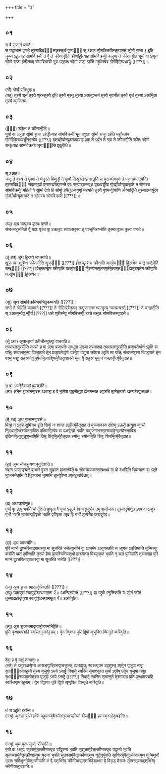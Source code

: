 +++
title = "३"

+++
## ०१
स वै रा᳘जानं पणते॥  
स यद्रा᳘जानं प᳘णते त᳘स्मादिद᳘ᳫँ᳘सकृत्स᳘र्व्वं प᳘ण्यᳫँ᳭ स᳘ ऽआह सो᳘मविक्रयिन्क्र᳘य्यस्ते सो᳘मो रा᳘जा ३ इ᳘ति क्र᳘य्य ऽइ᳘त्याह सोमविक्रयी तं वै᳘ ते क्रीणानी᳘ति क्रीणीही᳘त्याह सोमविक्रयी᳘ कल᳘या ते क्रीणानी᳘ति भू᳘यो वा ऽअ᳘तः सो᳘मो रा᳘जा र्हती᳘त्याह सोमविक्रयी भू᳘य ऽएवा᳘तः सो᳘मो राजा᳘ ऽर्हति महाँ᳘स्त्वेव गो᳘र्महिमे᳘त्यध्वर्युः [[???]]॥  
## ०२
(र्गो) गोर्व्वै᳘ प्रतिधुक्॥  
(क्त᳘) त᳘स्यै शृतं त᳘स्यै श᳘रस्त᳘स्यै द᳘धि त᳘स्यै म᳘स्तु त᳘स्या ऽआत᳘ञ्चनं त᳘स्यै न᳘वनीतं त᳘स्यै घृतं त᳘स्या ऽआमि᳘क्षा त᳘स्यै व्वा᳘जिनम्॥  
## ०३
(ᳫँ᳭) शफे᳘न ते क्रीणानी᳘ति॥  
भू᳘यो वा ऽअ᳘तः सो᳘मो रा᳘जा ऽर्हती᳘त्याह सोमविक्रयी भू᳘य एवा᳘तः सो᳘मो राजा᳘ ऽर्हति महाँ᳘स्त्वेव गो᳘र्महिमे᳘त्यध्वर्युरेता᳘न्येव [[???]] द᳘शव्वी᳘र्याण्युदाख्या᳘याह प᳘दा᳘ ते ऽर्धे᳘न ते ग᳘वा ते क्रीणामी᳘ति क्रीतः सो᳘मो राजे᳘त्याह सोमविक्रयी व्व᳘याᳫँ᳭सि प्र᳘ब्रूही᳘ति॥  
## ०४
स᳘ ऽआह॥  
चन्द्रं᳘ ते व᳘स्त्रं ते छा᳘गा ते धेनु᳘स्ते मिथुनौ᳘ ते गा᳘वौ तिस्र᳘स्ते ऽन्या इ᳘ति स य᳘दार्व्वाक्प᳘णन्ते परः᳘ सम्पाद᳘यन्ति त᳘स्मादिद᳘ᳫं᳘ सकृत्स᳘र्व्वं प᳘ण्यमर्व्वाक्प᳘णन्ते परः स᳘म्पादयन्त्य᳘थ य᳘दध्वर्यु᳘रेव गो᳘र्व्वी᳘र्याण्युदाच᳘ष्टे न सो᳘मस्य सोमविक्रयी᳘ महितो वै सो᳘मो देवो हि सोमो᳘ ऽथैत᳘दध्वर्युर्गां᳘ महयति त᳘स्यै प᳘श्यन्वी᳘र्याणि क्रीणादि᳘ति त᳘स्मादध्वर्यु᳘रेव गो᳘र्व्वी᳘र्याण्युदाच᳘ष्टे न सो᳘मस्य सोमविक्रयी [[???]]॥  
## ०५
(य्य᳘) अ᳘थ यत्प᳘ञ्च कृ᳘त्वः प᳘णते॥  
संव्वत्सर᳘संमितो वै᳘ यज्ञः प᳘ञ्च वा᳘ ऽऋत᳘वः संव्वत्सर᳘स्य तं᳘ पञ्च᳘भिराप्नोति त᳘स्मात्प᳘ञ्च कृ᳘त्वः पणते॥  
## ०६
(ते᳘ ऽथ) अ᳘थ हि᳘रण्ये व्वाचयति॥  
शुक्रं᳘ त्वा शुक्रे᳘ण क्रीणामी᳘ति शुक्र᳘ᳫं᳘ [[???]] ह्येतच्छुक्रे᳘ण क्रीणा᳘ति यत्सो᳘मᳫं᳭ हि᳘रण्येन चन्द्रं᳘ चन्द्रेणे᳘ति चन्द्र᳘ᳫं᳘ [[???]] ह्येत᳘च्चन्द्रे᳘ण क्रीणा᳘ति यत्सो᳘मᳫं᳭ हि᳘रण्येनामृ᳘तममृ᳘तेने᳘त्यमृ᳘तᳫं᳘ह्येत᳘दमृ᳘तेन क्रीणा᳘ति यत्सो᳘मᳫं᳭ हि᳘रण्येन॥  
## ०७
(ना᳘) अ᳘थ सोमविक्रयिणमभिप्र᳘कम्पयति [[???]]॥  
सग्मे᳘ ते गोरि᳘ति यज᳘माने [[???]] ते गौरि᳘त्ये᳘वैत᳘दाह तद्य᳘जमानमभ्यात्दृ᳘त्य᳘ न्यस्यत्यस्मे᳘ [[???]] ते चन्द्राणी᳘ति स᳘ ऽआत्म᳘न्येव᳘ व्वी᳘र्यं [[???]] धत्ते श᳘रीरमेव᳘ सोमविक्रयी᳘ हरते तत्त᳘तः सोमविक्रय्या᳘दत्ते॥  
## ०८
(त्ते᳘ ऽथा) अ᳘थाजा᳘यां प्रतीचीनमुख्यां᳘ वाचयति॥  
त᳘पसस्तनू᳘रसी᳘ति त᳘पसो ह वा᳘ ऽएषा᳘ प्रजा᳘पतेः स᳘म्भूता य᳘दजा त᳘स्मादाह त᳘पसस्तनू᳘रसी᳘ति प्रजा᳘पतेर्व्व᳘र्ण ऽइ᳘ति सा यत्त्रिः᳘ संव्वत्सर᳘स्य व्विजा᳘यते ते᳘न प्रजा᳘पतेर्व्व᳘र्णः परमे᳘ण पशु᳘ना क्रीयस ऽइ᳘ति सा यत्त्रिः᳘ संव्वत्सर᳘स्य व्विजा᳘यते ते᳘न परमः᳘ पशुः᳘ सहस्रपोषं᳘ पुषेयमि᳘त्याशि᳘षमे᳘वैतदा᳘शास्ते भूमा वै᳘ सह᳘स्रं भूमा᳘नं गच्छानी᳘त्ये᳘वैत᳘दाह॥  
## ०९
स वा᳘ ऽअने᳘नै᳘वाजां᳘ प्र᳘यच्छति॥  
(त्य) अने᳘न रा᳘जानमा᳘दत्त ऽआजा᳘ ह वै ना᳘मैषा य᳘द᳘जैत᳘या᳘ ह्येनमन्तत आ᳘जति ता᳘मेत᳘त्परो ऽक्षमजेत्या᳘चक्षते॥  
## १०
(ते᳘ ऽथ) अ᳘थ रा᳘जानमा᳘दत्ते॥  
मित्रो᳘ न ऽए᳘हि सु᳘मित्रध इ᳘ति शिवो᳘ नः शान्त ऽएही᳘त्ये᳘वैत᳘दाह तं य᳘जमानस्य दक्षिण᳘ ऽऊरौ᳘ प्रत्यु᳘ह्य व्वा᳘सो नि᳘दधाती᳘न्द्रस्योरुमा᳘विश द᳘क्षिणमि᳘त्येष वा ऽअत्रे᳘न्द्रो भवति यद्य᳘जमानस्त᳘स्मादाहे᳘न्द्रस्योरुमा᳘विश द᳘क्षिणमि᳘त्युश᳘न्नु᳘श᳘न्तमि᳘ति प्रियः᳘ प्रिय᳘मि᳘त्ये᳘वैत᳘दाह स्योनः᳘ स्योनमि᳘ति शिवः᳘ शिवमि᳘त्ये᳘वैत᳘दाह॥  
## ११
(हा᳘) अ᳘थ सोमक्र᳘यणान᳘नुदिशति॥  
स्वा᳘न भ्राजा᳘ङ्घारे ब᳘म्भारे ह᳘स्त सु᳘हस्त कृ᳘शानवेते᳘ वः सोमक्र᳘यणास्ता᳘न्रक्षध्वं मा᳘ वो दभन्नि᳘ति धि᳘ष्ण्यानां वा᳘ ऽएते भा᳘जनेनैता᳘नि वै धि᳘ष्ण्यानां ना᳘मानि ता᳘न्ये᳘वैभ्य ऽएतद᳘न्वदिक्षत्॥  
## १२
(द) अथात्रा᳘पोर्णु᳘ते॥  
ग᳘र्भो वा᳘ ऽएष᳘ भवति यो दी᳘क्षते प्रा᳘वृता वै ग᳘र्भा ऽउ᳘ल्बेनेव जरा᳘युणेव तम᳘त्राजीजनत त᳘स्माद᳘पोर्णुत ऽएष वा ऽअ᳘त्र ग᳘र्भो भवति त᳘स्मात्प᳘रिवृतो भवति प᳘रिवृता ऽइव हि ग᳘र्भो उ᳘ल्बेनेव जरा᳘युणेव॥  
## १३
(वा᳘) अ᳘थ व्वाचयति॥  
प᳘रि माग्ने दु᳘श्चरिताद्बाधस्वा᳘ मा सु᳘चरिते भजेत्या᳘सीनं वा᳘ ऽएनमेष ऽआ᳘गच्छति स आ᳘गत ऽउ᳘त्तिष्ठति त᳘न्मिथ्या᳘ करोति व्व्रतं प्र᳘मीणाति त᳘स्यो हैषा प्रा᳘यश्चित्तिस्त᳘थो हास्यैतन्न᳘ मिथ्या᳘कृतं भ᳘वति न᳘ व्व्रतं प्र᳘मीणाति त᳘स्मादाह प᳘रि माग्ने दु᳘श्चरिताद्बाधस्वा᳘ मा सु᳘चरिते भजेति [[???]]॥  
## १४
(त्य᳘) अ᳘थ रा᳘जानमादायो᳘त्तिष्ठति [[???]]॥  
(त्यु) उदा᳘युषा स्वायुषो᳘दस्थाममृ᳘ता २ँ॥ ऽअन्वि᳘त्यमृतं [[???]] वा᳘ ऽए᳘षो ऽनू᳘त्तिष्ठति यः सो᳘मं क्रीतं त᳘स्मादाहोदा᳘युषा स्वायुषो᳘दस्थाममृ᳘ता २ँ॥ ऽअन्वि᳘ति॥  
## १५
(त्य᳘) अ᳘थ रा᳘जानमादा᳘यारो᳘हणमभिप्रै᳘ति॥  
प्र᳘ति प᳘न्थामपद्महि स्वस्तिगा᳘मनेह᳘सम्। ये᳘न व्वि᳘श्वाः प᳘रि द्वि᳘षो व्वृण᳘क्ति व्विन्द᳘ते व्वस्वि᳘ति॥  
## १६
देवा᳘ ह वै᳘ यज्ञं᳘ तन्वानाः᳘॥  
(स्ते) ते ऽसुररक्षसे᳘भ्य आसङ्गा᳘द्बिभयां᳘चक्रुस्त᳘ ऽएतद्य᳘जुः स्वस्त्य᳘यनं ददृशुस्त᳘ ऽएते᳘न य᳘जुषा नाष्ट्रा र᳘क्षाᳫं᳭स्यपह᳘त्यै त᳘स्य य᳘जुषो᳘ ऽभये ऽनाष्ट्रे᳘ निवाते᳘ स्वस्ति स᳘माश्नुवत त᳘थो ऽए᳘वैष᳘ एते᳘न य᳘जुषा नाष्ट्रा र᳘क्षाᳫं᳭स्यपह᳘त्यैत᳘स्य य᳘जुषो᳘ ऽभये ऽनाष्ट्रे [[???]] निवाते᳘ स्वस्ति स᳘मश्नुते त᳘स्मादाह प्र᳘ति प᳘न्थामपद्महि स्वस्तिगा᳘मनेह᳘सम्। ये᳘न व्वि᳘श्वाः प᳘रि द्वि᳘षो व्वृण᳘क्ति व्विन्द᳘ते व्वस्वि᳘ति॥  
## १७
तं वा ऽइ᳘ति हरन्ति॥  
(न्त्य᳘) अ᳘नसा प᳘रिवहन्ति मह᳘यन्त्ये᳘वैनमेतत्त᳘स्माच्छीर्ष्णा बीजᳫँ᳭ हरन्त्य᳘नसोदा᳘वहन्ति॥  
## १८
(न्त्य᳘) अ᳘थ य᳘दपाम᳘न्ते क्रीणा᳘ति॥  
र᳘सो वा ऽआ᳘पः स᳘रसमे᳘त᳘त्क्रीणात्य᳘थ यद्धि᳘रण्यं भ᳘वति स᳘शुक्रमे᳘वैत᳘त्क्रीणात्य᳘थ यद्वा᳘सो भ᳘वति स᳘त्वचसमे᳘वैत᳘त्क्रीणात्य᳘थ य᳘दजा भ᳘वति स᳘तपसमे᳘वैत᳘त्क्रीणात्य᳘थ य᳘द्धेनुर्भ᳘वति सा᳘शिरमे᳘वैत᳘त्क्रीणात्य᳘थ य᳘न्मिथुनौ भ᳘वतः स᳘मिथुनमे᳘वैत᳘त्क्रीणाति तं वै᳘ दश᳘भिरेव᳘ क्रीणीयान्ना᳘दशभिर्द᳘शाक्षरा वै᳘ विरा᳘ड् वैराजः सो᳘मस्त᳘स्माद्दश᳘भिरेव᳘ क्रीणीयान्ना᳘दशभिः॥  
